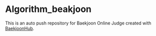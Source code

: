 # Algorithm_beakjoon
This is an auto push repository for Baekjoon Online Judge created with [BaekjoonHub](https://github.com/BaekjoonHub/BaekjoonHub).

